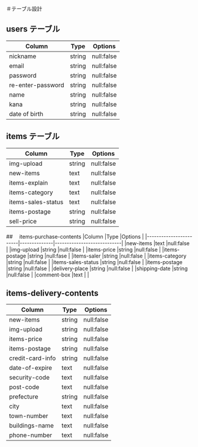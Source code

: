 ＃テーブル設計

## users テーブル

|Column                 |Type          |Options                     |
|-----------------------|--------------|----------------------------|
|nickname               |string        |null:false                  |
|email                  |string        |null:false                  |
|password               |string        |null:false                  |
|re-enter-password      |string        |null:false                  |
|name                   |string        |null:false                  |
|kana                   |string        |null:false                  |
|date of birth          |string        |null:false                  |

## items テーブル

|Column                  |Type          |Options                     |
|------------------------|--------------|----------------------------|
|img-upload              |string        |null:false                  |
|new-items               |text          |null:false                  |
|items-explain           |text          |null:false                  |
|items-category          |text          |null:false                  |
|items-sales-status      |text          |null:false                  |
|items-postage           |string        |null:false                  |
|sell-price              |string        |null:false                  |

##　 items-purchase-contents
|Column                  |Type          |Options                     |
|------------------------|--------------|----------------------------|
|new-items               |text          |null:false                  |
|img-upload              |string        |null:false                  |
|items-price             |string        |null:false                  |
|items-postage           |string        |null:fase                   |
|items-saler             |string        |null:false                  |
|items-category          |string        |null:false                  |
|items-sales-status      |string        |null:false                  |
|items-postage           |string        |null:false                  |
|delivery-place          |string        |null:false                  |
|shipping-date           |string        |null:false                  |
|comment-box             |text          |                            |

## items-delivery-contents
|Column                   |Type          |Options                    |
|-------------------------|--------------|---------------------------|
|new-items                |string        |null:false                 |
|img-upload               |string        |null:false                 |
|items-price              |string        |null:false                 |
|items-postage            |string        |null:false                 |
|credit-card-info         |string        |null:false                 |
|date-of-expire           |text          |null:false                 |
|security-code            |text          |null:false                 |
|post-code                |text          |null:false                 |
|prefecture               |string        |null:false                 |
|city                     |text          |null:false                 |
|town-number              |text          |null:false                 |
|buildings-name           |text          |null:false                 |
|phone-number             |text          |null:false                 |